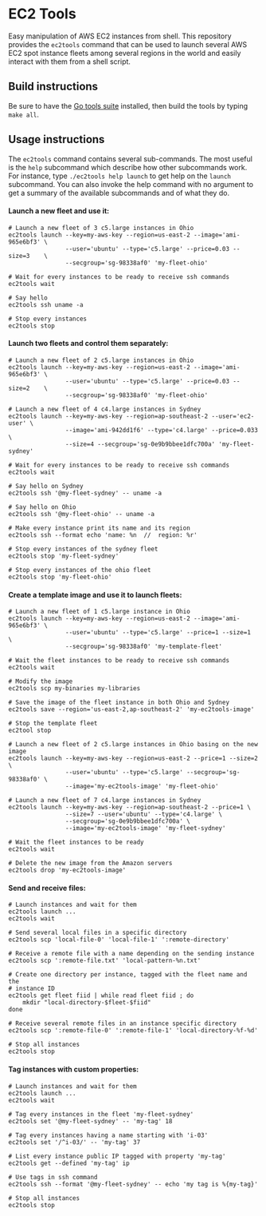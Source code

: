 EC2 Tools
=========

Easy manipulation of AWS EC2 instances from shell.
This repository provides the `ec2tools` command that can be used to launch
several AWS EC2 spot instance fleets among several regions in the world and
easily interact with them from a shell script.

Build instructions
------------------

Be sure to have the [Go tools suite](https://golang.org/dl/) installed, then
build the tools by typing `make all`.

Usage instructions
------------------

The `ec2tools` command contains several sub-commands. The most useful is the
`help` subcommand which describe how other subcommands work. For instance,
type `./ec2tools help launch` to get help on the `launch` subcommand. You can
also invoke the help command with no argument to get a summary of the available
subcommands and of what they do.

#### Launch a new fleet and use it:
```
# Launch a new fleet of 3 c5.large instances in Ohio
ec2tools launch --key=my-aws-key --region=us-east-2 --image='ami-965e6bf3' \
                --user='ubuntu' --type='c5.large' --price=0.03 --size=3    \
                --secgroup='sg-98338af0' 'my-fleet-ohio'

# Wait for every instances to be ready to receive ssh commands
ec2tools wait

# Say hello
ec2tools ssh uname -a

# Stop every instances
ec2tools stop
```

#### Launch two fleets and control them separately:
```
# Launch a new fleet of 2 c5.large instances in Ohio
ec2tools launch --key=my-aws-key --region=us-east-2 --image='ami-965e6bf3' \
                --user='ubuntu' --type='c5.large' --price=0.03 --size=2    \
                --secgroup='sg-98338af0' 'my-fleet-ohio'

# Launch a new fleet of 4 c4.large instances in Sydney
ec2tools launch --key=my-aws-key --region=ap-southeast-2 --user='ec2-user' \
                --image='ami-942dd1f6' --type='c4.large' --price=0.033     \
                --size=4 --secgroup='sg-0e9b9bbee1dfc700a' 'my-fleet-sydney'

# Wait for every instances to be ready to receive ssh commands
ec2tools wait

# Say hello on Sydney
ec2tools ssh '@my-fleet-sydney' -- uname -a

# Say hello on Ohio
ec2tools ssh '@my-fleet-ohio' -- uname -a

# Make every instance print its name and its region
ec2tools ssh --format echo 'name: %n  //  region: %r'

# Stop every instances of the sydney fleet
ec2tools stop 'my-fleet-sydney'

# Stop every instances of the ohio fleet
ec2tools stop 'my-fleet-ohio'
```

#### Create a template image and use it to launch fleets:
```
# Launch a new fleet of 1 c5.large instance in Ohio
ec2tools launch --key=my-aws-key --region=us-east-2 --image='ami-965e6bf3' \
                --user='ubuntu' --type='c5.large' --price=1 --size=1    \
                --secgroup='sg-98338af0' 'my-template-fleet'

# Wait the fleet instances to be ready to receive ssh commands
ec2tools wait

# Modify the image
ec2tools scp my-binaries my-libraries

# Save the image of the fleet instance in both Ohio and Sydney
ec2tools save --region='us-east-2,ap-southeast-2' 'my-ec2tools-image'

# Stop the template fleet
ec2tool stop

# Launch a new fleet of 2 c5.large instances in Ohio basing on the new image
ec2tools launch --key=my-aws-key --region=us-east-2 --price=1 --size=2 \
                --user='ubuntu' --type='c5.large' --secgroup='sg-98338af0' \
                --image='my-ec2tools-image' 'my-fleet-ohio'

# Launch a new fleet of 7 c4.large instances in Sydney
ec2tools launch --key=my-aws-key --region=ap-southeast-2 --price=1 \
                --size=7 --user='ubuntu' --type='c4.large' \
                --secgroup='sg-0e9b9bbee1dfc700a' \
                --image='my-ec2tools-image' 'my-fleet-sydney'

# Wait the fleet instances to be ready
ec2tools wait

# Delete the new image from the Amazon servers
ec2tools drop 'my-ec2tools-image'
```

#### Send and receive files:
```
# Launch instances and wait for them
ec2tools launch ...
ec2tools wait

# Send several local files in a specific directory
ec2tools scp 'local-file-0' 'local-file-1' ':remote-directory'

# Receive a remote file with a name depending on the sending instance
ec2tools scp ':remote-file.txt' 'local-pattern-%n.txt'

# Create one directory per instance, tagged with the fleet name and the
# instance ID
ec2tools get fleet fiid | while read fleet fiid ; do
    mkdir "local-directory-$fleet-$fiid"
done

# Receive several remote files in an instance specific directory
ec2tools scp ':remote-file-0' ':remote-file-1' 'local-directory-%f-%d'

# Stop all instances
ec2tools stop
```

#### Tag instances with custom properties:
```
# Launch instances and wait for them
ec2tools launch ...
ec2tools wait

# Tag every instances in the fleet 'my-fleet-sydney'
ec2tools set '@my-fleet-sydney' -- 'my-tag' 18

# Tag every instances having a name starting with 'i-03'
ec2tools set '/^i-03/' -- 'my-tag' 37

# List every instance public IP tagged with property 'my-tag'
ec2tools get --defined 'my-tag' ip

# Use tags in ssh command
ec2tools ssh --format '@my-fleet-sydney' -- echo 'my tag is %{my-tag}'

# Stop all instances
ec2tools stop
```
